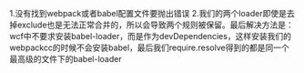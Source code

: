 1.没有找到webpack或者babel配置文件要抛出错误
2.我们的两个loader即使是去掉exclude也是无法正常合并的，所以会导致两个规则被保留。最后解决方法是：wcf中不要求安装babel-loader，而是作为devDependencies，这样安装我们的webpackcc的时候不会安装babel，最后我们require.resolve得到的都是同一个最高级的文件下的babel-loader